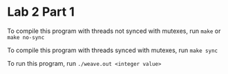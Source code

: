 # Lab 2 Part 1

To compile this program with threads not synced with mutexes, 
run ```make``` or ```make no-sync```

To compile this program with threads synced with mutexes,
run ```make sync```

To run this program, run ```./weave.out <integer value>```
